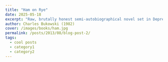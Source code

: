 ```yaml
---
title: "Ham on Rye"
date: 2025-05-18
excerpt: "Raw, brutally honest semi-autobiographical novel set in Depression-era Los Angeles. Very cynical but such a real book. (4.2/5)"
author: Charles Bukowski (1982)
cover: /images/books/ham.jpg
permalink: /posts/2013/08/blog-post-2/
tags:
  - cool posts
  - category1
  - category2
---
```

